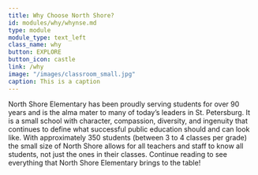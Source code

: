 ```yaml
---
title: Why Choose North Shore?
id: modules/why/whynse.md
type: module
module_type: text_left
class_name: why
button: EXPLORE
button_icon: castle
link: /why
image: "/images/classroom_small.jpg"
caption: This is a caption
---
```

North Shore Elementary has been proudly serving students for over 90 years and is the alma mater to many of today’s leaders in St. Petersburg.  It is a small school with character, compassion, diversity, and ingenuity that continues to define what successful public education should and can look like.  With approximately 350 students (between 3 to 4 classes per grade) the small size of North Shore allows for all teachers and staff to know all students, not just the ones in their classes.  Continue reading to see everything that North Shore Elementary brings to the table!